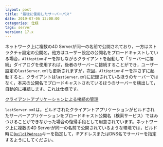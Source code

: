 ```yaml
---
layout: post
title: "最後に使用したサーバーパス"
date: 2019-07-06 12:00:00
categories: 仕様
tags: server 
version: 17.x
---
```


ネットワーク上に複数の4D Serverが同一の名前で公開されており，一方はストラクチャ設定の公開名，他方はユーザー設定の公開名をプロードキャストしている場合，``Alt``/``option``キーを押しながらクライアントを起動して「サーバーに接続」ダイアログを使用すれば，後者のサーバーに接続することができ，ユーザー設定の``lastServer.xml``も更新されますが，次回，``Alt``/``option``キーを押さずに起動すると，クライアントは``lastServer.xml``に記録されているほうのサーバーではなく，本来の公開名でプロードキャストされているほうのサーバーを検出して，自動的に接続します。これは仕様です。

<i class="fa fa-external-link" aria-hidden="true"></i> [クライアントアプリケーションによる接続の管理](https://doc.4d.com/4Dv17/4D/17.2/Management-of-connections-by-client-applications.300-4402979.ja.html)

``lastServer.xml``は，ビルドされたクライアントアプリケーションがビルドされたサーバーアプリケーションをブロードキャスト公開名（検索サービス）ではみつけることができなかった場合の復帰手段として用意されています。ネットワーク上に複数の4D Serverが同一の名前で公開されているような環境では，ビルド時に[``BuildIPAdress``](https://doc.4d.com/4Dv17/4D/17/IPAddress.300-3787889.ja.html)キーを指定して，IPアドレスまたはDNS名でサーバーを指定するようにしてください。
